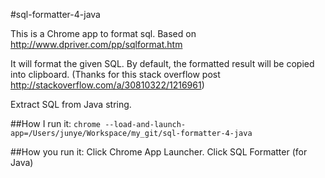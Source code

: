 #sql-formatter-4-java

This is a Chrome app to format sql.
Based on http://www.dpriver.com/pp/sqlformat.htm

It will format the given SQL. 
By default, the formatted result will be copied into clipboard. (Thanks for this stack overflow post http://stackoverflow.com/a/30810322/1216961)

Extract SQL from Java string.


##How I run it:
`chrome --load-and-launch-app=/Users/junye/Workspace/my_git/sql-formatter-4-java`

##How you run it:
Click Chrome App Launcher. Click SQL Formatter (for Java)
